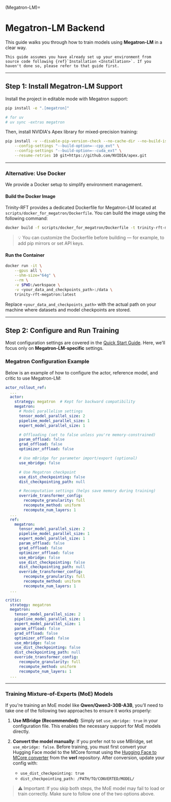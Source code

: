 (Megatron-LM)=
# Megatron-LM Backend

This guide walks you through how to train models using **Megatron-LM** in a clear way.

```{note}
This guide assumes you have already set up your environment from source code following {ref}`Installation <Installation>`. If you haven't done so, please refer to that guide first.
```

---

## Step 1: Install Megatron-LM Support

Install the project in editable mode with Megatron support:

```bash
pip install -e ".[megatron]"

# for uv
# uv sync -extras megatron
```

Then, install NVIDIA's Apex library for mixed-precision training:

```bash
pip install -v --disable-pip-version-check --no-cache-dir --no-build-isolation \
    --config-settings "--build-option=--cpp_ext" \
    --config-settings "--build-option=--cuda_ext" \
    --resume-retries 10 git+https://github.com/NVIDIA/apex.git
```

---

### Alternative: Use Docker

We provide a Docker setup to simplify environment management.

#### Build the Docker Image


Trinity-RFT provides a dedicated Dockerfile for Megatron-LM located at `scripts/docker_for_megatron/Dockerfile`. You can build the image using the following command:

```bash
docker build -f scripts/docker_for_megatron/Dockerfile -t trinity-rft-megatron:latest .
```

> 💡 You can customize the Dockerfile before building — for example, to add pip mirrors or set API keys.

#### Run the Container

```bash
docker run -it \
    --gpus all \
    --shm-size="64g" \
    --rm \
    -v $PWD:/workspace \
    -v <your_data_and_checkpoints_path>:/data \
    trinity-rft-megatron:latest
```

Replace `<your_data_and_checkpoints_path>` with the actual path on your machine where datasets and model checkpoints are stored.

---

## Step 2: Configure and Run Training

Most configuration settings are covered in the [Quick Start Guide](./example_reasoning_basic.md). Here, we'll focus only on **Megatron-LM-specific** settings.

### Megatron Configuration Example

Below is an example of how to configure the actor, reference model, and critic to use Megatron-LM:

```yaml
actor_rollout_ref:
  ...
  actor:
    strategy: megatron  # Kept for backward compatibility
    megatron:
      # Model parallelism settings
      tensor_model_parallel_size: 2
      pipeline_model_parallel_size: 1
      expert_model_parallel_size: 1

      # Offloading (set to false unless you're memory-constrained)
      param_offload: false
      grad_offload: false
      optimizer_offload: false

      # Use mBridge for parameter import/export (optional)
      use_mbridge: false

      # Use Megatron checkpoint
      use_dist_checkpointing: false
      dist_checkpointing_path: null

      # Recomputation settings (helps save memory during training)
      override_transformer_config:
        recompute_granularity: full
        recompute_method: uniform
        recompute_num_layers: 1
  ...
  ref:
    megatron:
      tensor_model_parallel_size: 2
      pipeline_model_parallel_size: 1
      expert_model_parallel_size: 1
      param_offload: false
      grad_offload: false
      optimizer_offload: false
      use_mbridge: false
      use_dist_checkpointing: false
      dist_checkpointing_path: null
      override_transformer_config:
        recompute_granularity: full
        recompute_method: uniform
        recompute_num_layers: 1
  ...

critic:
  strategy: megatron
  megatron:
    tensor_model_parallel_size: 2
    pipeline_model_parallel_size: 1
    expert_model_parallel_size: 1
    param_offload: false
    grad_offload: false
    optimizer_offload: false
    use_mbridge: false
    use_dist_checkpointing: false
    dist_checkpointing_path: null
    override_transformer_config:
      recompute_granularity: full
      recompute_method: uniform
      recompute_num_layers: 1
  ...
```

---

### Training Mixture-of-Experts (MoE) Models

If you're training an MoE model like **Qwen/Qwen3-30B-A3B**, you’ll need to take one of the following two approaches to ensure it works properly:

1. **Use MBridge (Recommended)**:
   Simply set `use_mbridge: true` in your configuration file. This enables the necessary support for MoE models directly.

2. **Convert the model manually**:
   If you prefer not to use MBridge, set `use_mbridge: false`. Before training, you must first convert your Hugging Face model to the MCore format using the [Hugging Face to MCore converter](https://github.com/volcengine/verl/blob/main/scripts/converter_hf_to_mcore.py) from the **verl** repository. After conversion, update your config with:
   - `use_dist_checkpointing: true`
   - `dist_checkpointing_path: /PATH/TO/CONVERTED/MODEL/`

> ⚠️ Important: If you skip both steps, the MoE model may fail to load or train correctly. Make sure to follow one of the two options above.
